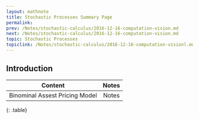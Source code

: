 ```yaml
---
layout: mathnote
title: Stochastic Processes Summary Page
permalink:
prev: /Notes/stochastic-calculus/2016-12-16-computation-vision.md
next: /Notes/stochastic-calculus/2016-12-16-computation-vision.md
topic: Stochastic Processes
topiclink: /Notes/stochastic-calculus/2016-12-16-computation-visionl.md
---
```


## Introduction



| Content | Notes |
|:-------:|:-----:|
|Binominal Assest Pricing Model| Notes|
{: .table}